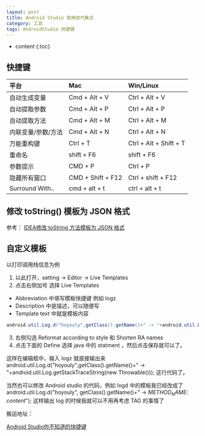```yaml
---
layout: post
title: Android Studio 使用技巧集合
category: 工具
tags: AndroidStudio 快捷键
---
```


* content
{:toc}

## 快捷键

|平台|Mac |Win/Linux|
|:----|:------|:------|
|自动生成变量|Cmd + Alt + V|Ctrl + Alt + V|
|自动提取参数|Cmd + Alt + P|Ctrl + Alt + P|
|自动提取方法|Cmd + Alt + M|Ctrl + Alt + M|
|内联变量/参数/方法|Cmd + Alt + N|Ctrl + Alt + N|
|万能重构键|Ctrl + T|Ctrl + Alt + Shift + T|
|重命名|shift + F6|shift + F6|
|参数提示|CMD + P|Ctrl + P|
|隐藏所有窗口|CMD + Shift + F12|Ctrl + shift + F12|
|Surround With..|cmd + alt + t|ctrl + alt + t|

## 修改 toString() 模板为 JSON 格式
参考： [IDEA修改 toString 方法模板为 JSON 格式](https://blog.csdn.net/masonqaq/article/details/77975030)

## 自定义模板

以打印调用栈信息为例
1. 以此打开，setting -> Editor -> Live Templates
2. 点击右侧加号 选择 Live Templates
  * Abbreviation 中填写模板快捷键 例如 logz
  * Description 中是描述，可以随便写
  * Template text 中就是模板内容
  ```java
  android.util.Log.d("hoyouly",getClass().getName()+" -> "+android.util.Log.getStackTraceString(new Throwable()));`
  ```

3. 右侧勾选 Reformat according to style 和  Shorten RA names
4. 点击下面的 Define 选择 java 中的 statment ，然后点击保存就可以了。

这样在编辑框中，输入 logz 就直接输出来 android.util.Log.d("hoyouly",getClass().getName()+" -> "+android.util.Log.getStackTraceString(new Throwable())); 这行代码了。

当然也可以修改 Android studio 的代码，例如 logd 中的模板我已经改成了 android.util.Log.d("hoyouly", getClass().getName()+" -> $METHOD_NAME$: $content$");
这样输出 log 的时候我就可以不用再考虑 TAG 的事情了


搬运地址：    


[Android Studio你不知道的快捷键](http://weishu.me/2015/12/17/shortcut-of-android-studio-you-may-not-know-3/)
